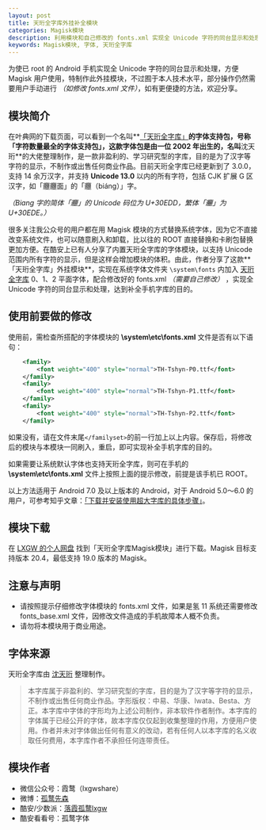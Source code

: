 ```yaml
---
layout: post
title: 天珩全字库外挂补全模块
categories: Magisk模块
description: 利用模块和自己修改的 fonts.xml 实现全 Unicode 字符的同台显示和处理，达到补全手机字库的目的。
keywords: Magisk模块, 字体, 天珩全字库
---
```


为使已 root 的 Android 手机实现全 Unicode 字符的同台显示和处理，方便 Magisk 用户使用，特制作此外挂模块，不过囿于本人技术水平，部分操作仍然需要用户手动进行 *（如修改 fonts.xml 文件）*，如有更便捷的方法，欢迎分享。

## 模块简介

在叶典网的下载页面，可以看到一个名叫**[「天珩全字库」]((http://cheonhyeong.com/Simplified/download.html))**的字体支持包，号称「**字符数量最全**的字体支持包」，这款字体包是由一位 2002 年出生的，名叫**沈天珩**的大佬整理制作，是一款非盈利的、学习研究型的字库，目的是为了汉字等字符的显示，不制作或出售任何商业作品。目前天珩全字库已经更新到了 3.0.0，支持 14 余万汉字，并支持 **Unicode 13.0** 以内的所有字符，包括 CJK 扩展 G 区汉字，如「𰻝𰻝面」的「𰻝（biáng）」字。

*（Biang 字的简体「𰻝」的 Unicode 码位为 U+30EDD，繁体「𰻞」为 U+30EDE。）*

很多关注我公众号的用户都在用 Magisk 模块的方式替换系统字体，因为它不直接改变系统文件，也可以随意刷入和卸载，比以往的 ROOT 直接替换和卡刷包替换更加方便。在酷安上已有人分享了内置天珩全字库的字体模块，以支持 Unicode 范围内所有字符的显示，但是这样会增加模块的体积。由此，作者分享了这款**「天珩全字库」外挂模块**，实现在系统字体文件夹 `\system\fonts` 内加入 [天珩全字库](http://cheonhyeong.com/Simplified/download.html) 0、1、2 平面字体，配合修改好的 fonts.xml *（需要自己修改）* ，实现全 Unicode 字符的同台显示和处理，达到补全手机字库的目的。

## 使用前要做的修改

使用前，需检查所搭配的字体模块的 **\system\etc\fonts.xml** 文件是否有以下语句：

```xml
    <family>
        <font weight="400" style="normal">TH-Tshyn-P0.ttf</font>
    </family>
    <family>
        <font weight="400" style="normal">TH-Tshyn-P1.ttf</font>
    </family>
    <family>
        <font weight="400" style="normal">TH-Tshyn-P2.ttf</font>
    </family>
```

如果没有，请在文件末尾`</familyset>`的前一行加上以上内容。保存后，将修改后的模块与本模块一同刷入，重启，即可实现补全手机字库的目的。

如果需要让系统默认字体也支持天珩全字库，则可在手机的 **\system\etc\fonts.xml** 文件上按照上面的提示修改，前提是该手机已 ROOT。

以上方法适用于 Android 7.0 及以上版本的 Android，对于 Android 5.0～6.0 的用户，可参考知乎文章：[「下载并安装使用超大字库的具体步骤」](https://zhuanlan.zhihu.com/p/26524450)。

## 模块下载

在 [LXGW 的个人网盘](http://lxgw.ys168.com/) 找到「天珩全字库Magisk模块」进行下载。Magisk 目标支持版本 20.4，最低支持 19.0 版本的 Magisk。

## 注意与声明

- 请按照提示仔细修改字体模块的 fonts.xml 文件，如果是氢 11 系统还需要修改 fonts_base.xml 文件，因修改文件造成的手机故障本人概不负责。
- 请勿将本模块用于商业用途。

## 字体来源

天珩全字库由 [沈天珩](http://cheonhyeong.com/Simplified.html) 整理制作。

> 本字库属于非盈利的、学习研究型的字库，目的是为了汉字等字符的显示，不制作或出售任何商业作品。字形版权：中易、华康、Iwata、Besta、方正。本字库中字体的字形均为上述公司制作，非本软件作者制作。本字库的字体属于已经公开的字体，故本字库仅仅起到收集整理的作用，方便用户使用。作者并未对字体做出任何有意义的改动，若有任何人以本字库的名义收取任何费用，本字库作者不承担任何连带责任。

## 模块作者

- 微信公众号：霞鹜（lxgwshare）
- 微博：[孤鹜先森](https://weibo.com/lxgw/)
- 酷安/少数派：[落霞孤鹜lxgw](https://coolapk.com/u/633884)
- 酷安看看号：孤鹜字体